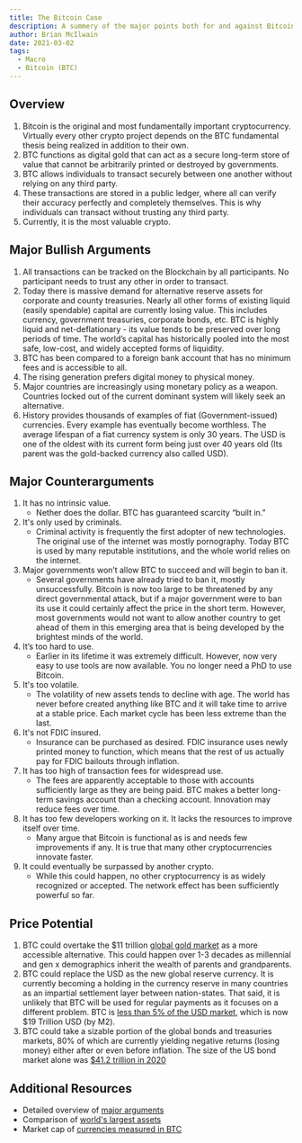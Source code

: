 ```yaml
---
title: The Bitcoin Case
description: A summery of the major points both for and against Bitcoin and cryptocurrencies in general.
author: Brian McIlwain
date: 2021-03-02
tags:
  - Macro
  - Bitcoin (BTC)
---
```


## Overview

1. Bitcoin is the original and most fundamentally important cryptocurrency. Virtually every other crypto project depends on the BTC fundamental thesis being realized in addition to their own.
2. BTC functions as digital gold that can act as a secure long-term store of value that cannot be arbitrarily printed or destroyed by governments.
3. BTC allows individuals to transact securely between one another without relying on any third party.
4. These transactions are stored in a public ledger, where all can verify their accuracy perfectly and completely themselves. This is why individuals can transact without trusting any third party.
5. Currently, it is the most valuable crypto.

## Major Bullish Arguments

1. All transactions can be tracked on the Blockchain by all participants. No participant needs to trust any other in order to transact.
2. Today there is massive demand for alternative reserve assets for corporate and county treasuries. Nearly all other forms of existing liquid (easily spendable) capital are currently losing value. This includes currency, government treasuries, corporate bonds, etc. BTC is highly liquid and net-deflationary - its value tends to be preserved over long periods of time. The world’s capital has historically pooled into the most safe, low-cost, and widely accepted forms of liquidity.
3. BTC has been compared to a foreign bank account that has no minimum fees and is accessible to all.
4. The rising generation prefers digital money to physical money.
5. Major countries are increasingly using monetary policy as a weapon. Countries locked out of the current dominant system will likely seek an alternative.
6. History provides thousands of examples of fiat (Government-issued) currencies. Every example has eventually become worthless. The average lifespan of a fiat currency system is only 30 years. The USD is one of the oldest with its current form being just over 40 years old (Its parent was the gold-backed currency also called USD).

## Major Counterarguments

1. It has no intrinsic value.
   - Nether does the dollar. BTC has guaranteed scarcity “built in.”
2. It's only used by criminals.
   - Criminal activity is frequently the first adopter of new technologies. The original use of the internet was mostly pornography. Today BTC is used by many reputable institutions, and the whole world relies on the internet.
3. Major governments won’t allow BTC to succeed and will begin to ban it.
   - Several governments have already tried to ban it, mostly unsuccessfully. Bitcoin is now too large to be threatened by any direct governmental attack, but if a major government were to ban its use it could certainly affect the price in the short term. However, most governments would not want to allow another country to get ahead of them in this emerging area that is being developed by the brightest minds of the world.
4. It’s too hard to use.
   - Earlier in its lifetime it was extremely difficult. However, now very easy to use tools are now available. You no longer need a PhD to use Bitcoin.
5. It's too volatile.
   - The volatility of new assets tends to decline with age. The world has never before created anything like BTC and it will take time to arrive at a stable price. Each market cycle has been less extreme than the last.
6. It's not FDIC insured.
   - Insurance can be purchased as desired. FDIC insurance uses newly printed money to function, which means that the rest of us actually pay for FDIC bailouts through inflation.
7. It has too high of transaction fees for widespread use.
   - The fees are apparently acceptable to those with accounts sufficiently large as they are being paid. BTC makes a better long-term savings account than a checking account. Innovation may reduce fees over time.
8. It has too few developers working on it. It lacks the resources to improve itself over time.
   - Many argue that Bitcoin is functional as is and needs few improvements if any. It is true that many other cryptocurrencies innovate faster.
9. It could eventually be surpassed by another crypto.
   - While this could happen, no other cryptocurrency is as widely recognized or accepted. The network effect has been sufficiently powerful so far.

## Price Potential

1. BTC could overtake the $11 trillion [global gold market](https://8marketcap.com/) as a more accessible alternative. This could happen over 1-3 decades as millennial and gen x demographics inherit the wealth of parents and grandparents.
2. BTC could replace the USD as the new global reserve currency. It is currently becoming a holding in the currency reserve in many countries as an impartial settlement layer between nation-states. That said, it is unlikely that BTC will be used for regular payments as it focuses on a different problem. BTC is [less than 5% of the USD market](https://fiatmarketcap.com/Country), which is now $19 Trillion USD (by M2).
3. BTC could take a sizable portion of the global bonds and treasuries markets, 80% of which are currently yielding negative returns (losing money) either after or even before inflation. The size of the US bond market alone was [$41.2 trillion in 2020](https://www.sifma.org/wp-content/uploads/2020/09/US-Fact-Book-2020-SIFMA.pdf)

## Additional Resources

- Detailed overview of [major arguments](https://www.casebitcoin.com/)
- Comparison of [world's largest assets](https://8marketcap.com/)
- Market cap of [currencies measured in BTC](https://fiatmarketcap.com/Country)
